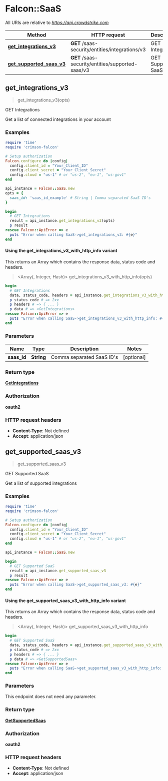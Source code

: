 # Falcon::SaaS

All URIs are relative to *https://api.crowdstrike.com*

| Method | HTTP request | Description |
| ------ | ------------ | ----------- |
| [**get_integrations_v3**](SaaS.md#get_integrations_v3) | **GET** /saas-security/entities/integrations/v3 | GET Integrations |
| [**get_supported_saas_v3**](SaaS.md#get_supported_saas_v3) | **GET** /saas-security/entities/supported-saas/v3 | GET Supported SaaS |


## get_integrations_v3

> <GetIntegrations> get_integrations_v3(opts)

GET Integrations

Get a list of connected integrations in your account

### Examples

```ruby
require 'time'
require 'crimson-falcon'

# Setup authorization
Falcon.configure do |config|
  config.client_id = "Your_Client_ID"
  config.client_secret = "Your_Client_Secret"
  config.cloud = "us-1" # or "us-2", "eu-1", "us-gov1"
end

api_instance = Falcon::SaaS.new
opts = {
  saas_id: 'saas_id_example' # String | Comma separated SaaS ID's
}

begin
  # GET Integrations
  result = api_instance.get_integrations_v3(opts)
  p result
rescue Falcon::ApiError => e
  puts "Error when calling SaaS->get_integrations_v3: #{e}"
end
```

#### Using the get_integrations_v3_with_http_info variant

This returns an Array which contains the response data, status code and headers.

> <Array(<GetIntegrations>, Integer, Hash)> get_integrations_v3_with_http_info(opts)

```ruby
begin
  # GET Integrations
  data, status_code, headers = api_instance.get_integrations_v3_with_http_info(opts)
  p status_code # => 2xx
  p headers # => { ... }
  p data # => <GetIntegrations>
rescue Falcon::ApiError => e
  puts "Error when calling SaaS->get_integrations_v3_with_http_info: #{e}"
end
```

### Parameters

| Name | Type | Description | Notes |
| ---- | ---- | ----------- | ----- |
| **saas_id** | **String** | Comma separated SaaS ID&#39;s | [optional] |

### Return type

[**GetIntegrations**](GetIntegrations.md)

### Authorization

**oauth2**

### HTTP request headers

- **Content-Type**: Not defined
- **Accept**: application/json


## get_supported_saas_v3

> <GetSupportedSaas> get_supported_saas_v3

GET Supported SaaS

Get a list of supported integrations

### Examples

```ruby
require 'time'
require 'crimson-falcon'

# Setup authorization
Falcon.configure do |config|
  config.client_id = "Your_Client_ID"
  config.client_secret = "Your_Client_Secret"
  config.cloud = "us-1" # or "us-2", "eu-1", "us-gov1"
end

api_instance = Falcon::SaaS.new

begin
  # GET Supported SaaS
  result = api_instance.get_supported_saas_v3
  p result
rescue Falcon::ApiError => e
  puts "Error when calling SaaS->get_supported_saas_v3: #{e}"
end
```

#### Using the get_supported_saas_v3_with_http_info variant

This returns an Array which contains the response data, status code and headers.

> <Array(<GetSupportedSaas>, Integer, Hash)> get_supported_saas_v3_with_http_info

```ruby
begin
  # GET Supported SaaS
  data, status_code, headers = api_instance.get_supported_saas_v3_with_http_info
  p status_code # => 2xx
  p headers # => { ... }
  p data # => <GetSupportedSaas>
rescue Falcon::ApiError => e
  puts "Error when calling SaaS->get_supported_saas_v3_with_http_info: #{e}"
end
```

### Parameters

This endpoint does not need any parameter.

### Return type

[**GetSupportedSaas**](GetSupportedSaas.md)

### Authorization

**oauth2**

### HTTP request headers

- **Content-Type**: Not defined
- **Accept**: application/json

